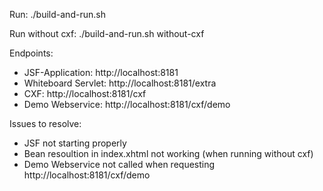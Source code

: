 Run:
./build-and-run.sh

Run without cxf:
./build-and-run.sh without-cxf


Endpoints:
 * JSF-Application: http://localhost:8181
 * Whiteboard Servlet: http://localhost:8181/extra
 * CXF: http://localhost:8181/cxf
 * Demo Webservice: http://localhost:8181/cxf/demo


Issues to resolve:
 * JSF not starting properly
 * Bean resoultion in index.xhtml not working (when running without cxf)
 * Demo Webservice not called when requesting http://localhost:8181/cxf/demo
